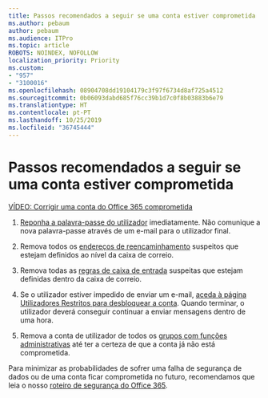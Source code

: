 ```yaml
---
title: Passos recomendados a seguir se uma conta estiver comprometida
ms.author: pebaum
author: pebaum
ms.audience: ITPro
ms.topic: article
ROBOTS: NOINDEX, NOFOLLOW
localization_priority: Priority
ms.custom:
- "957"
- "3100016"
ms.openlocfilehash: 08904708dd19104179c3f97f6734d8af725a4512
ms.sourcegitcommit: 0b06093dabd685f76cc39b1d7c0f8b03883b6e79
ms.translationtype: HT
ms.contentlocale: pt-PT
ms.lasthandoff: 10/25/2019
ms.locfileid: "36745444"
---
```

# <a name="recommended-steps-to-take-if-an-account-is-compromised"></a>Passos recomendados a seguir se uma conta estiver comprometida

[VÍDEO: Corrigir uma conta do Office 365 comprometida](https://www.microsoft.com/videoplayer/embed/RE2jvOb?pid=ocpVideo0-innerdiv-oneplayer&amp;postJsllMsg=true&amp;maskLevel=20&amp;autoplay=true)
  
1. [Reponha a palavra-passe do utilizador](https://docs.microsoft.com/office365/admin/add-users/reset-passwords) imediatamente. Não comunique a nova palavra-passe através de um e-mail para o utilizador final.

2. Remova todos os [endereços de reencaminhamento](https://docs.microsoft.com/office365/admin/email/configure-email-forwarding) suspeitos que estejam definidos ao nível da caixa de correio.

3. Remova todas as [regras de caixa de entrada](https://support.office.com/article/1433E3A0-7FB0-4999-B536-50E05CB67FED) suspeitas que estejam definidas dentro da caixa de correio.

4. Se o utilizador estiver impedido de enviar um e-mail, [aceda à página Utilizadores Restritos para desbloquear a conta](https://protection.office.com/?hash=/restrictedusers). Quando terminar, o utilizador deverá conseguir continuar a enviar mensagens dentro de uma hora.

5. Remova a conta de utilizador de todos os [grupos com funções administrativas](https://docs.microsoft.com//office365/admin/add-users/assign-admin-roles) até ter a certeza de que a conta já não está comprometida.

Para minimizar as probabilidades de sofrer uma falha de segurança de dados ou de uma conta ficar comprometida no futuro, recomendamos que leia o nosso [roteiro de segurança do Office 365](https://docs.microsoft.com//office365/securitycompliance/security-roadmap).
  